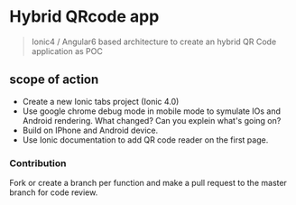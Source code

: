 # Hybrid QRcode app
> Ionic4 / Angular6 based architecture to create an hybrid QR Code application as POC

## scope of action
* Create a new Ionic tabs project (Ionic 4.0)
* Use google chrome debug mode in mobile mode to symulate IOs and Android rendering. What changed? Can you explein what's going on?
* Build on IPhone and Android device.
* Use Ionic documentation to add QR code reader on the first page.

### Contribution

Fork or create a branch per function and make a pull request to the master branch for code review.
